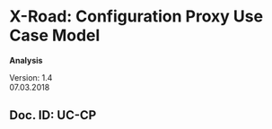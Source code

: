 # X-Road: Configuration Proxy Use Case Model
**Analysis**

Version: 1.4  
07.03.2018

Doc. ID: UC-CP
--------------------------------------------